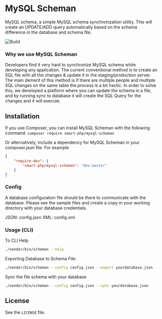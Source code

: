 # MySQL Scheman

MySQL schema, a simple MySQL schema synchronization utility. This will create an UPDATE/ADD query automatically based on the schema difference in the database and schema file.

![Build](https://github.com/shabeer-ali-m/mysql-scheman/workflows/PHP%20Composer/badge.svg)

### Why we use MySQL Scheman

Developers find it very hard to synchronize MySQL schema while developing any application. The current conventional method is to create an SQL  file with all the changes & update it in the staging/production server. The main demerit of this method is if there are multiple people and multiple SQL changes on the same table the process is a bit hectic. In order to solve this, we developed a platform where you can update the schema in a file, and by running sync to database it will create the SQL Query for the changes and it will execute.

## Installation
If you use Composer, you can install MySQL Scheman with the following command:
```composer require smart-php/mysql-scheman```

Or alternatively, include a dependency for MySQL Scheman in your composer.json file. For example
```json
{
    "require-dev": {
        "smart-php/mysql-scheman": "dev-master"
    }
}
```

### Config

A database configuration file should be there to communicate with the database. Please see the sample files and create a copy in your working directory with your database credentials.

JSON: config.json
XML: config.xml

### Usage (CLI)

To CLI Help
```sh
./vendor/bin/scheman --help
```

Exporting Database to Schema File:

```sh
./vendor/bin/scheman --config config.json --export yourdatabase.json
```

Sync the file schema with your database

```sh
./vendor/bin/scheman --config config.json --sync yourdatabase.json
```

## License
See the `LICENSE` file.
